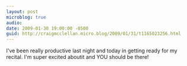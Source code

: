 ```yaml
---
layout: post
microblog: true
audio: 
date: 2009-01-30 19:00:00 -0500
guid: http://craigmcclellan.micro.blog/2009/01/31/t1165023256.html
---
```

I've been really productive last night and today in getting ready for my recital.  I'm super excited aboutit and YOU should be there!
